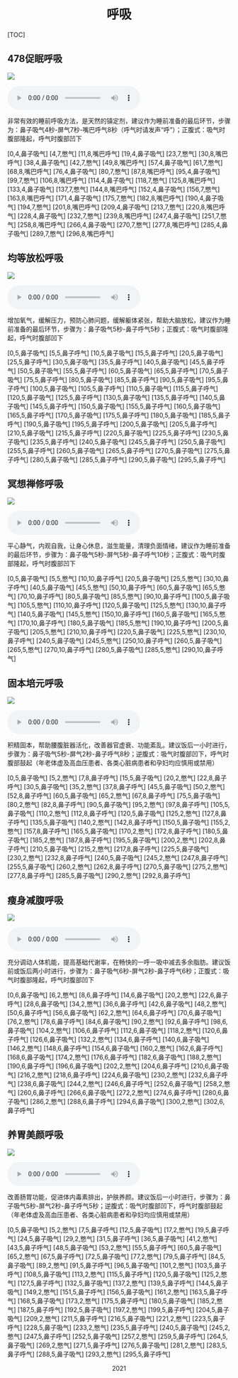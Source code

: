 # <center>呼吸</center>

[TOC]



## 478促眠呼吸

![](https://s-gz-2220-main.oss.dogecdn.com/%E5%91%BC%E5%90%B8/478%E4%BF%83%E7%9C%A0%E5%91%BC%E5%90%B8.png)



<audio id="bgmMusic" src="https://s-gz-2220-main.oss.dogecdn.com/%E5%91%BC%E5%90%B8/478%E4%BF%83%E7%9C%A0%E5%91%BC%E5%90%B8.mp3"  type="audio/mp3" controls="zoom:66%;" ></audio>



非常有效的睡前呼吸方法，是天然的镇定剂，建议作为睡前准备的最后环节，步骤为：鼻子吸气4秒-屏气7秒-嘴巴呼气8秒（呼气时请发声“呼”）；正腹式：吸气时腹部隆起，呼气时腹部凹下

[0,4,鼻子吸气]
[4,7,憋气]
[11,8,嘴巴呼气]
[19,4,鼻子吸气]
[23,7,憋气]
[30,8,嘴巴呼气]
[38,4,鼻子吸气]
[42,7,憋气]
[49,8,嘴巴呼气]
[57,4,鼻子吸气]
[61,7,憋气]
[68,8,嘴巴呼气]
[76,4,鼻子吸气]
[80,7,憋气]
[87,8,嘴巴呼气]
[95,4,鼻子吸气]
[99,7,憋气]
[106,8,嘴巴呼气]
[114,4,鼻子吸气]
[118,7,憋气]
[125,8,嘴巴呼气]
[133,4,鼻子吸气]
[137,7,憋气]
[144,8,嘴巴呼气]
[152,4,鼻子吸气]
[156,7,憋气]
[163,8,嘴巴呼气]
[171,4,鼻子吸气]
[175,7,憋气]
[182,8,嘴巴呼气]
[190,4,鼻子吸气]
[194,7,憋气]
[201,8,嘴巴呼气]
[209,4,鼻子吸气]
[213,7,憋气]
[220,8,嘴巴呼气]
[228,4,鼻子吸气]
[232,7,憋气]
[239,8,嘴巴呼气]
[247,4,鼻子吸气]
[251,7,憋气]
[258,8,嘴巴呼气]
[266,4,鼻子吸气]
[270,7,憋气]
[277,8,嘴巴呼气]
[285,4,鼻子吸气]
[289,7,憋气]
[296,8,嘴巴呼气]

## 均等放松呼吸

![](https://s-gz-2220-main.oss.dogecdn.com/%E5%91%BC%E5%90%B8/%E5%9D%87%E7%AD%89%E6%94%BE%E6%9D%BE%E5%91%BC%E5%90%B8.png)

<audio id="bgmMusic" src="https://s-gz-2220-main.oss.dogecdn.com/%E5%91%BC%E5%90%B8/%E5%9D%87%E7%AD%89%E6%94%BE%E6%9D%BE%E5%91%BC%E5%90%B8.mp3"  type="audio/mp3" controls="zoom:66%;" ></audio>

增加氧气，缓解压力，预防心肺问题，缓解躯体紧张，帮助大脑放松，建议作为睡前准备的最后环节，步骤为：鼻子吸气5秒-鼻子呼气5秒；正腹式：吸气时腹部隆起，呼气时腹部凹下

[0,5,鼻子吸气]
[5,5,鼻子呼气]
[10,5,鼻子吸气]
[15,5,鼻子呼气]
[20,5,鼻子吸气]
[25,5,鼻子呼气]
[30,5,鼻子吸气]
[35,5,鼻子呼气]
[40,5,鼻子吸气]
[45,5,鼻子呼气]
[50,5,鼻子吸气]
[55,5,鼻子呼气]
[60,5,鼻子吸气]
[65,5,鼻子呼气]
[70,5,鼻子吸气]
[75,5,鼻子呼气]
[80,5,鼻子吸气]
[85,5,鼻子呼气]
[90,5,鼻子吸气]
[95,5,鼻子呼气]
[100,5,鼻子吸气]
[105,5,鼻子呼气]
[110,5,鼻子吸气]
[115,5,鼻子呼气]
[120,5,鼻子吸气]
[125,5,鼻子呼气]
[130,5,鼻子吸气]
[135,5,鼻子呼气]
[140,5,鼻子吸气]
[145,5,鼻子呼气]
[150,5,鼻子吸气]
[155,5,鼻子呼气]
[160,5,鼻子吸气]
[165,5,鼻子呼气]
[170,5,鼻子吸气]
[175,5,鼻子呼气]
[180,5,鼻子吸气]
[185,5,鼻子呼气]
[190,5,鼻子吸气]
[195,5,鼻子呼气]
[200,5,鼻子吸气]
[205,5,鼻子呼气]
[210,5,鼻子吸气]
[215,5,鼻子呼气]
[220,5,鼻子吸气]
[225,5,鼻子呼气]
[230,5,鼻子吸气]
[235,5,鼻子呼气]
[240,5,鼻子吸气]
[245,5,鼻子呼气]
[250,5,鼻子吸气]
[255,5,鼻子呼气]
[260,5,鼻子吸气]
[265,5,鼻子呼气]
[270,5,鼻子吸气]
[275,5,鼻子呼气]
[280,5,鼻子吸气]
[285,5,鼻子呼气]
[290,5,鼻子吸气]
[295,5,鼻子呼气]



## 冥想禅修呼吸

![](https://s-gz-2220-main.oss.dogecdn.com/%E5%91%BC%E5%90%B8/%E5%86%A5%E6%83%B3%E7%A6%85%E4%BF%AE%E5%91%BC%E5%90%B8.png)

<audio id="bgmMusic" src="https://s-gz-2220-main.oss.dogecdn.com/%E5%91%BC%E5%90%B8/%E5%86%A5%E6%83%B3%E7%A6%85%E4%BF%AE%E5%91%BC%E5%90%B8.mp3"  type="audio/mp3" controls="zoom:66%;" ></audio>

平心静气，内观自我，让身心休息，滋生能量，清理负面情绪，建议作为睡前准备的最后环节，步骤为：鼻子吸气5秒-屏气5秒-鼻子呼气10秒；正腹式：吸气时腹部隆起，呼气时腹部凹下

[0,5,鼻子吸气]
[5,5,憋气]
[10,10,鼻子呼气]
[20,5,鼻子吸气]
[25,5,憋气]
[30,10,鼻子呼气]
[40,5,鼻子吸气]
[45,5,憋气]
[50,10,鼻子呼气]
[60,5,鼻子吸气]
[65,5,憋气]
[70,10,鼻子呼气]
[80,5,鼻子吸气]
[85,5,憋气]
[90,10,鼻子呼气]
[100,5,鼻子吸气]
[105,5,憋气]
[110,10,鼻子呼气]
[120,5,鼻子吸气]
[125,5,憋气]
[130,10,鼻子呼气]
[140,5,鼻子吸气]
[145,5,憋气]
[150,10,鼻子呼气]
[160,5,鼻子吸气]
[165,5,憋气]
[170,10,鼻子呼气]
[180,5,鼻子吸气]
[185,5,憋气]
[190,10,鼻子呼气]
[200,5,鼻子吸气]
[205,5,憋气]
[210,10,鼻子呼气]
[220,5,鼻子吸气]
[225,5,憋气]
[230,10,鼻子呼气]
[240,5,鼻子吸气]
[245,5,憋气]
[250,10,鼻子呼气]
[260,5,鼻子吸气]
[265,5,憋气]
[270,10,鼻子呼气]
[280,5,鼻子吸气]
[285,5,憋气]
[290,10,鼻子呼气]

## 固本培元呼吸

![](https://s-gz-2220-main.oss.dogecdn.com/%E5%91%BC%E5%90%B8/%E5%9B%BA%E6%9C%AC%E5%9F%B9%E5%85%83%E5%91%BC%E5%90%B8.png)

<audio id="bgmMusic" src="https://s-gz-2220-main.oss.dogecdn.com/%E5%91%BC%E5%90%B8/%E5%9B%BA%E6%9C%AC%E5%9F%B9%E5%85%83%E5%91%BC%E5%90%B8.mp3"  type="audio/mp3" controls="zoom:66%;" ></audio>

积精固本，帮助腰腹脏器活化，改善器官虚衰、功能紊乱。建议饭后一小时进行，步骤为：鼻子吸气5秒-屏气2秒-鼻子呼气8秒；逆腹式：吸气时腹部凹下，呼气时腹部鼓起（年老体虚及高血压患者、各类心脏病患者和孕妇均应慎用或禁用）

[0,5,鼻子吸气]
[5,2,憋气]
[7,8,鼻子呼气]
[15,5,鼻子吸气]
[20,2,憋气]
[22,8,鼻子呼气]
[30,5,鼻子吸气]
[35,2,憋气]
[37,8,鼻子呼气]
[45,5,鼻子吸气]
[50,2,憋气]
[52,8,鼻子呼气]
[60,5,鼻子吸气]
[65,2,憋气]
[67,8,鼻子呼气]
[75,5,鼻子吸气]
[80,2,憋气]
[82,8,鼻子呼气]
[90,5,鼻子吸气]
[95,2,憋气]
[97,8,鼻子呼气]
[105,5,鼻子吸气]
[110,2,憋气]
[112,8,鼻子呼气]
[120,5,鼻子吸气]
[125,2,憋气]
[127,8,鼻子呼气]
[135,5,鼻子吸气]
[140,2,憋气]
[142,8,鼻子呼气]
[150,5,鼻子吸气]
[155,2,憋气]
[157,8,鼻子呼气]
[165,5,鼻子吸气]
[170,2,憋气]
[172,8,鼻子呼气]
[180,5,鼻子吸气]
[185,2,憋气]
[187,8,鼻子呼气]
[195,5,鼻子吸气]
[200,2,憋气]
[202,8,鼻子呼气]
[210,5,鼻子吸气]
[215,2,憋气]
[217,8,鼻子呼气]
[225,5,鼻子吸气]
[230,2,憋气]
[232,8,鼻子呼气]
[240,5,鼻子吸气]
[245,2,憋气]
[247,8,鼻子呼气]
[255,5,鼻子吸气]
[260,2,憋气]
[262,8,鼻子呼气]
[270,5,鼻子吸气]
[275,2,憋气]
[277,8,鼻子呼气]
[285,5,鼻子吸气]
[290,2,憋气]
[292,8,鼻子呼气]

## 瘦身减腹呼吸

![](https://s-gz-2220-main.oss.dogecdn.com/%E5%91%BC%E5%90%B8/%E7%98%A6%E8%BA%AB%E5%87%8F%E8%85%B9%E5%91%BC%E5%90%B8.png)

<audio id="bgmMusic" src="https://s-gz-2220-main.oss.dogecdn.com/%E5%91%BC%E5%90%B8/%E7%98%A6%E8%BA%AB%E5%87%8F%E8%85%B9%E5%91%BC%E5%90%B8.mp3"  type="audio/mp3" controls="zoom:66%;" ></audio>

充分调动人体机能，提高基础代谢率，在畅快的一呼一吸中减去多余脂肪。建议饭前或饭后两小时进行，步骤为：鼻子吸气6秒-屏气2秒-鼻子呼气6秒；正腹式：吸气时腹部隆起，呼气时腹部凹下

[0,6,鼻子吸气]
[6,2,憋气]
[8,6,鼻子呼气]
[14,6,鼻子吸气]
[20,2,憋气]
[22,6,鼻子呼气]
[28,6,鼻子吸气]
[34,2,憋气]
[36,6,鼻子呼气]
[42,6,鼻子吸气]
[48,2,憋气]
[50,6,鼻子呼气]
[56,6,鼻子吸气]
[62,2,憋气]
[64,6,鼻子呼气]
[70,6,鼻子吸气]
[76,2,憋气]
[78,6,鼻子呼气]
[84,6,鼻子吸气]
[90,2,憋气]
[92,6,鼻子呼气]
[98,6,鼻子吸气]
[104,2,憋气]
[106,6,鼻子呼气]
[112,6,鼻子吸气]
[118,2,憋气]
[120,6,鼻子呼气]
[126,6,鼻子吸气]
[132,2,憋气]
[134,6,鼻子呼气]
[140,6,鼻子吸气]
[146,2,憋气]
[148,6,鼻子呼气]
[154,6,鼻子吸气]
[160,2,憋气]
[162,6,鼻子呼气]
[168,6,鼻子吸气]
[174,2,憋气]
[176,6,鼻子呼气]
[182,6,鼻子吸气]
[188,2,憋气]
[190,6,鼻子呼气]
[196,6,鼻子吸气]
[202,2,憋气]
[204,6,鼻子呼气]
[210,6,鼻子吸气]
[216,2,憋气]
[218,6,鼻子呼气]
[224,6,鼻子吸气]
[230,2,憋气]
[232,6,鼻子呼气]
[238,6,鼻子吸气]
[244,2,憋气]
[246,6,鼻子呼气]
[252,6,鼻子吸气]
[258,2,憋气]
[260,6,鼻子呼气]
[266,6,鼻子吸气]
[272,2,憋气]
[274,6,鼻子呼气]
[280,6,鼻子吸气]
[286,2,憋气]
[288,6,鼻子呼气]
[294,6,鼻子吸气]
[300,2,憋气]
[302,6,鼻子呼气]

## 养胃美颜呼吸

![](https://s-gz-2220-main.oss.dogecdn.com/%E5%91%BC%E5%90%B8/%E5%85%BB%E8%83%83%E7%BE%8E%E9%A2%9C%E5%91%BC%E5%90%B8.png)

<audio id="bgmMusic" src="https://s-gz-2220-main.oss.dogecdn.com/%E5%91%BC%E5%90%B8/%E5%85%BB%E8%83%83%E7%BE%8E%E9%A2%9C%E5%91%BC%E5%90%B8.mp3"  type="audio/mp3" controls="zoom:66%;" ></audio>

改善肠胃功能，促进体内毒素排出，护肤养颜。建议饭后一小时进行，步骤为：鼻子吸气5秒-屏气2秒-鼻子呼气5秒；逆腹式：吸气时腹部凹下，呼气时腹部鼓起（年老体虚及高血压患者、各类心脏病患者和孕妇均应慎用或禁用）

[0,5,鼻子吸气]
[5,2,憋气]
[7,5,鼻子呼气]
[12,5,鼻子吸气]
[17,2,憋气]
[19,5,鼻子呼气]
[24,5,鼻子吸气]
[29,2,憋气]
[31,5,鼻子呼气]
[36,5,鼻子吸气]
[41,2,憋气]
[43,5,鼻子呼气]
[48,5,鼻子吸气]
[53,2,憋气]
[55,5,鼻子呼气]
[60,5,鼻子吸气]
[65,2,憋气]
[67,5,鼻子呼气]
[72,5,鼻子吸气]
[77,2,憋气]
[79,5,鼻子呼气]
[84,5,鼻子吸气]
[89,2,憋气]
[91,5,鼻子呼气]
[96,5,鼻子吸气]
[101,2,憋气]
[103,5,鼻子呼气]
[108,5,鼻子吸气]
[113,2,憋气]
[115,5,鼻子呼气]
[120,5,鼻子吸气]
[125,2,憋气]
[127,5,鼻子呼气]
[132,5,鼻子吸气]
[137,2,憋气]
[139,5,鼻子呼气]
[144,5,鼻子吸气]
[149,2,憋气]
[151,5,鼻子呼气]
[156,5,鼻子吸气]
[161,2,憋气]
[163,5,鼻子呼气]
[168,5,鼻子吸气]
[173,2,憋气]
[175,5,鼻子呼气]
[180,5,鼻子吸气]
[185,2,憋气]
[187,5,鼻子呼气]
[192,5,鼻子吸气]
[197,2,憋气]
[199,5,鼻子呼气]
[204,5,鼻子吸气]
[209,2,憋气]
[211,5,鼻子呼气]
[216,5,鼻子吸气]
[221,2,憋气]
[223,5,鼻子呼气]
[228,5,鼻子吸气]
[233,2,憋气]
[235,5,鼻子呼气]
[240,5,鼻子吸气]
[245,2,憋气]
[247,5,鼻子呼气]
[252,5,鼻子吸气]
[257,2,憋气]
[259,5,鼻子呼气]
[264,5,鼻子吸气]
[269,2,憋气]
[271,5,鼻子呼气]
[276,5,鼻子吸气]
[281,2,憋气]
[283,5,鼻子呼气]
[288,5,鼻子吸气]
[293,2,憋气]
[295,5,鼻子呼气]

<center>2021</center>

